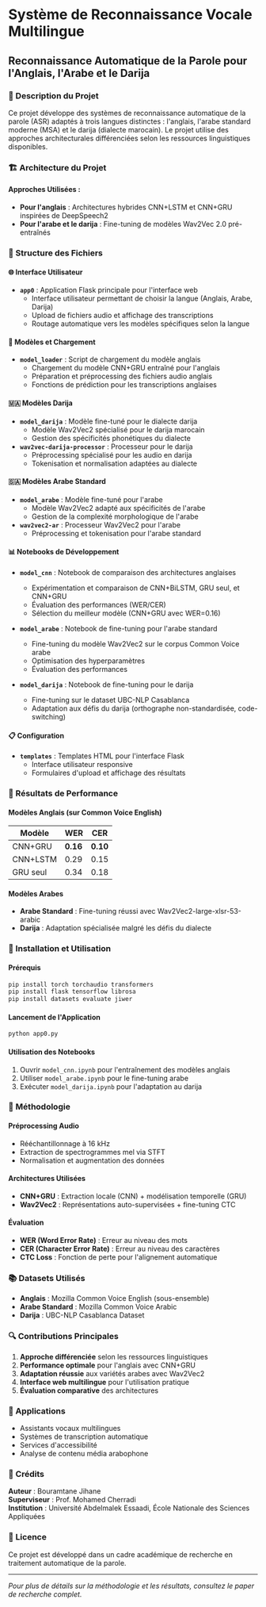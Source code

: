 # Système de Reconnaissance Vocale Multilingue
## Reconnaissance Automatique de la Parole pour l'Anglais, l'Arabe et le Darija

### 📖 Description du Projet

Ce projet développe des systèmes de reconnaissance automatique de la parole (ASR) adaptés à trois langues distinctes : l'anglais, l'arabe standard moderne (MSA) et le darija (dialecte marocain). Le projet utilise des approches architecturales différenciées selon les ressources linguistiques disponibles.

### 🏗️ Architecture du Projet

#### Approches Utilisées :
- **Pour l'anglais** : Architectures hybrides CNN+LSTM et CNN+GRU inspirées de DeepSpeech2
- **Pour l'arabe et le darija** : Fine-tuning de modèles Wav2Vec 2.0 pré-entraînés

### 📁 Structure des Fichiers

#### 🌐 Interface Utilisateur
- **`app0`** : Application Flask principale pour l'interface web
  - Interface utilisateur permettant de choisir la langue (Anglais, Arabe, Darija)
  - Upload de fichiers audio et affichage des transcriptions
  - Routage automatique vers les modèles spécifiques selon la langue

#### 🤖 Modèles et Chargement
- **`model_loader`** : Script de chargement du modèle anglais
  - Chargement du modèle CNN+GRU entraîné pour l'anglais
  - Préparation et préprocessing des fichiers audio anglais
  - Fonctions de prédiction pour les transcriptions anglaises

#### 🇲🇦 Modèles Darija
- **`model_darija`** : Modèle fine-tuné pour le dialecte darija
  - Modèle Wav2Vec2 spécialisé pour le darija marocain
  - Gestion des spécificités phonétiques du dialecte
- **`wav2vec-darija-processor`** : Processeur pour le darija
  - Préprocessing spécialisé pour les audio en darija
  - Tokenisation et normalisation adaptées au dialecte

#### 🇸🇦 Modèles Arabe Standard
- **`model_arabe`** : Modèle fine-tuné pour l'arabe 
  - Modèle Wav2Vec2 adapté aux spécificités de l'arabe 
  - Gestion de la complexité morphologique de l'arabe
- **`wav2vec2-ar`** : Processeur Wav2Vec2 pour l'arabe
  - Préprocessing et tokenisation pour l'arabe standard

#### 📊 Notebooks de Développement
- **`model_cnn`** : Notebook de comparaison des architectures anglaises
  - Expérimentation et comparaison de CNN+BiLSTM, GRU seul, et CNN+GRU
  - Évaluation des performances (WER/CER)
  - Sélection du meilleur modèle (CNN+GRU avec WER=0.16)

- **`model_arabe`** : Notebook de fine-tuning pour l'arabe standard
  - Fine-tuning du modèle Wav2Vec2 sur le corpus Common Voice arabe
  - Optimisation des hyperparamètres
  - Évaluation des performances

- **`model_darija`** : Notebook de fine-tuning pour le darija
  - Fine-tuning sur le dataset UBC-NLP Casablanca
  - Adaptation aux défis du darija (orthographe non-standardisée, code-switching)

#### 📋 Configuration
- **`templates`** : Templates HTML pour l'interface Flask
  - Interface utilisateur responsive
  - Formulaires d'upload et affichage des résultats

### 🎯 Résultats de Performance

#### Modèles Anglais (sur Common Voice English)
| Modèle | WER | CER |
|--------|-----|-----|
| CNN+GRU | **0.16** | **0.10** |
| CNN+LSTM | 0.29 | 0.15 |
| GRU seul | 0.34 | 0.18 |

#### Modèles Arabes
- **Arabe Standard** : Fine-tuning réussi avec Wav2Vec2-large-xlsr-53-arabic
- **Darija** : Adaptation spécialisée malgré les défis du dialecte

### 🚀 Installation et Utilisation

#### Prérequis
```bash
pip install torch torchaudio transformers
pip install flask tensorflow librosa
pip install datasets evaluate jiwer
```

#### Lancement de l'Application
```bash
python app0.py
```

#### Utilisation des Notebooks
1. Ouvrir `model_cnn.ipynb` pour l'entraînement des modèles anglais
2. Utiliser `model_arabe.ipynb` pour le fine-tuning arabe
3. Exécuter `model_darija.ipynb` pour l'adaptation au darija

### 🔬 Méthodologie

#### Préprocessing Audio
- Rééchantillonnage à 16 kHz
- Extraction de spectrogrammes mel via STFT
- Normalisation et augmentation des données

#### Architectures Utilisées
- **CNN+GRU** : Extraction locale (CNN) + modélisation temporelle (GRU)
- **Wav2Vec2** : Représentations auto-supervisées + fine-tuning CTC

#### Évaluation
- **WER (Word Error Rate)** : Erreur au niveau des mots
- **CER (Character Error Rate)** : Erreur au niveau des caractères
- **CTC Loss** : Fonction de perte pour l'alignement automatique

### 📚 Datasets Utilisés

- **Anglais** : Mozilla Common Voice English (sous-ensemble)
- **Arabe Standard** : Mozilla Common Voice Arabic
- **Darija** : UBC-NLP Casablanca Dataset

### 🔍 Contributions Principales

1. **Approche différenciée** selon les ressources linguistiques
2. **Performance optimale** pour l'anglais avec CNN+GRU
3. **Adaptation réussie** aux variétés arabes avec Wav2Vec2
4. **Interface web multilingue** pour l'utilisation pratique
5. **Évaluation comparative** des architectures

### 🎯 Applications

- Assistants vocaux multilingues
- Systèmes de transcription automatique
- Services d'accessibilité
- Analyse de contenu média arabophone

### 👥 Crédits

**Auteur** : Bouramtane Jihane  
**Superviseur** : Prof. Mohamed Cherradi  
**Institution** : Université Abdelmalek Essaadi, École Nationale des Sciences Appliquées

### 📄 Licence

Ce projet est développé dans un cadre académique de recherche en traitement automatique de la parole.

---

*Pour plus de détails sur la méthodologie et les résultats, consultez le paper de recherche complet.*